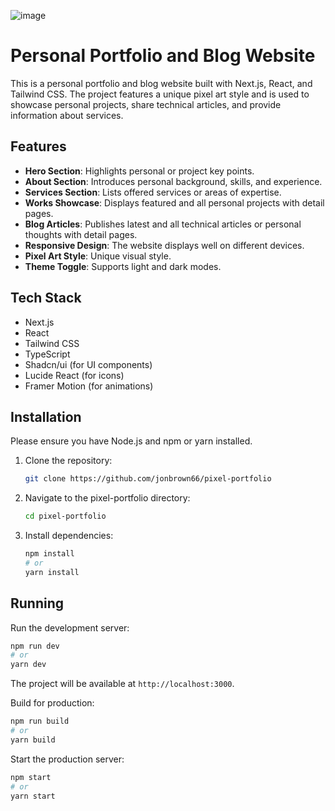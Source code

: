 ![image](https://github.com/user-attachments/assets/75dc43ca-96b9-4b05-9e41-74fa18c31b56)

[1]: https://pixel-portfolio-xi.vercel.app/

# Personal Portfolio and Blog Website

This is a personal portfolio and blog website built with Next.js, React, and Tailwind CSS. The project features a unique pixel art style and is used to showcase personal projects, share technical articles, and provide information about services.

## Features

*   **Hero Section**: Highlights personal or project key points.
*   **About Section**: Introduces personal background, skills, and experience.
*   **Services Section**: Lists offered services or areas of expertise.
*   **Works Showcase**: Displays featured and all personal projects with detail pages.
*   **Blog Articles**: Publishes latest and all technical articles or personal thoughts with detail pages.
*   **Responsive Design**: The website displays well on different devices.
*   **Pixel Art Style**: Unique visual style.
*   **Theme Toggle**: Supports light and dark modes.

## Tech Stack

*   Next.js
*   React
*   Tailwind CSS
*   TypeScript
*   Shadcn/ui (for UI components)
*   Lucide React (for icons)
*   Framer Motion (for animations)

## Installation

Please ensure you have Node.js and npm or yarn installed.

1.  Clone the repository:
    ```bash
    git clone https://github.com/jonbrown66/pixel-portfolio
    ```
2.  Navigate to the pixel-portfolio directory:
    ```bash
    cd pixel-portfolio
    ```
3.  Install dependencies:
    ```bash
    npm install
    # or
    yarn install
    ```

## Running

Run the development server:

```bash
npm run dev
# or
yarn dev
```

The project will be available at `http://localhost:3000`.

Build for production:

```bash
npm run build
# or
yarn build
```

Start the production server:

```bash
npm start
# or
yarn start
```
